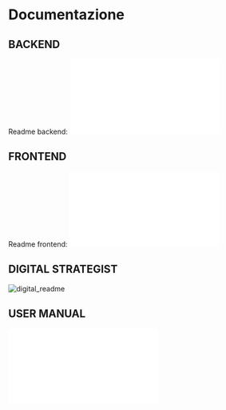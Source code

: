 # Documentazione

## BACKEND

Readme backend:
![backend_readme](backend/readme.md)

## FRONTEND

Readme frontend:
![frontend_readme](frontend/readme.md)

## DIGITAL STRATEGIST

![digital_readme](https://www.figma.com/file/ZF6uYcpQPrggnhsNxkDoTZ/Rim-Breakers---B-Room?type=design&node-id=0%3A1&mode=design&t=u68Tr6hL2DhpSbYQ-1)

## USER MANUAL

![USER_MANUAL](usermanual.md)
